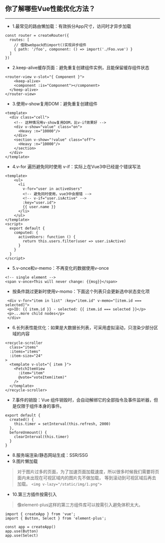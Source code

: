 ## 你了解哪些Vue性能优化方法？
---
- 1.最常见的路由懒加载：有效拆分App尺寸，访问时才异步加载
```
const router = createRouter({
  routes: [
    // 借助webpack的import()实现异步组件
    { path: '/foo', component: () => import('./Foo.vue') }
  ]
})
```
- 2.keep-alive缓存页面：避免重复创建组件实例，且能保留缓存组件状态
```
<router-view v-slot="{ Component }">
	<keep-alive>
  	<component :is="Component"></component>
  </keep-alive>
</router-view>
```

- 3.使用v-show复用DOM：避免重复创建组件
```
<template>
  <div class="cell">
    <!-- 这种情况用v-show复用DOM，比v-if效果好 -->
    <div v-show="value" class="on">
      <Heavy :n="10000"/>
    </div>
    <section v-show="!value" class="off">
      <Heavy :n="10000"/>
    </section>
  </div>
</template>
```
- 4.v-for 遍历避免同时使用 v-if：实际上在Vue3中已经是个错误写法
```
<template>
    <ul>
      <li
        v-for="user in activeUsers"
        <!-- 避免同时使用，vue3中会报错 -->
        <!-- v-if="user.isActive" -->
        :key="user.id">
        {{ user.name }}
      </li>
    </ul>
</template>
<script>
  export default {
    computed: {
      activeUsers: function () {
        return this.users.filter(user => user.isActive)
      }
    }
  }
</script>
```
- 5.v-once和v-memo：不再变化的数据使用v-once
```
<!-- single element -->
<span v-once>This will never change: {{msg}}</span>
```
   - 按条件跳过更新时使用v-momo：下面这个列表只会更新选中状态变化项
   ```
    <div v-for="item in list" :key="item.id" v-memo="[item.id === selected]">
    <p>ID: {{ item.id }} - selected: {{ item.id === selected }}</p>
    <p>...more child nodes</p>
    </div>
   ```

- 6.长列表性能优化：如果是大数据长列表，可采用虚拟滚动，只渲染少部分区域的内容
```
<recycle-scroller
  class="items"
  :items="items"
  :item-size="24"
>
  <template v-slot="{ item }">
    <FetchItemView
      :item="item"
      @vote="voteItem(item)"
    />
  </template>
</recycle-scroller>
```
- 7.事件的销毁：Vue 组件销毁时，会自动解绑它的全部指令及事件监听器，但是仅限于组件本身的事件。
```
export default {
  created() {
    this.timer = setInterval(this.refresh, 2000)
  },
  beforeUnmount() {
    clearInterval(this.timer)
  }
}
```
- 8.服务端渲染/静态网站生成：SSR/SSG
- 9.图片懒加载
>对于图片过多的页面，为了加速页面加载速度，所以很多时候我们需要将页面内未出现在可视区域内的图片先不做加载， 等到滚动到可视区域后再去加载。
`<img v-lazy="/static/img/1.png">`

- 10.第三方插件按需引入
>像element-plus这样的第三方组件库可以按需引入避免体积太大。
```
import { createApp } from 'vue';
import { Button, Select } from 'element-plus';

const app = createApp()
app.use(Button)
app.use(Select)
```

